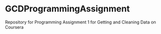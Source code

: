 GCDProgrammingAssignment
========================

Repository for Programming Assignment 1 for Getting and Cleaning Data on Coursera
